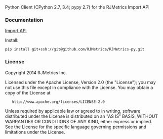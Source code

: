 Python Client (CPython 2.7, 3.4; pypy 2.7) for the RJMetrics Import API

### Documentation

[Import API](http://developers.rjmetrics.com/api.html)

Install:

```
pip install git+ssh://git@github.com/RJMetrics/RJMetrics-py.git
```

### License

   Copyright 2014 RJMetrics Inc.

   Licensed under the Apache License, Version 2.0 (the "License");
   you may not use this file except in compliance with the License.
   You may obtain a copy of the License at

       http://www.apache.org/licenses/LICENSE-2.0

   Unless required by applicable law or agreed to in writing, software
   distributed under the License is distributed on an "AS IS" BASIS,
   WITHOUT WARRANTIES OR CONDITIONS OF ANY KIND, either express or implied.
   See the License for the specific language governing permissions and
   limitations under the License.
